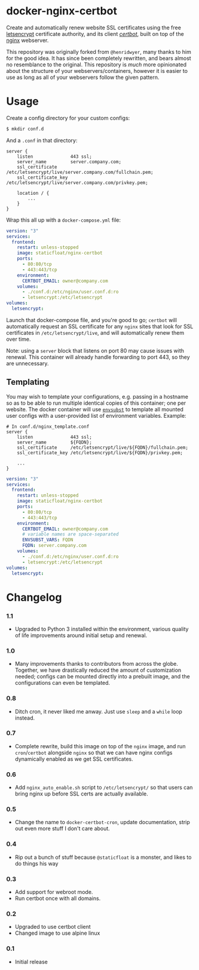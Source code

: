 # docker-nginx-certbot

Create and automatically renew website SSL certificates using the free [letsencrypt](https://letsencrypt.org/) certificate authority, and its client [_certbot_](https://certbot.eff.org/), built on top of the [nginx](https://www.nginx.com/) webserver.

This repository was originally forked from `@henridwyer`, many thanks to him for the good idea. It has since been completely rewritten, and bears almost no resemblance to the original. This repository is _much_ more opinionated about the structure of your webservers/containers, however it is easier to use as long as all of your webservers follow the given pattern.

# Usage

Create a config directory for your custom configs:

```bash
$ mkdir conf.d
```

And a `.conf` in that directory:

```nginx
server {
    listen              443 ssl;
    server_name         server.company.com;
    ssl_certificate     /etc/letsencrypt/live/server.company.com/fullchain.pem;
    ssl_certificate_key /etc/letsencrypt/live/server.company.com/privkey.pem;

    location / {
        ...
    }
}
```

Wrap this all up with a `docker-compose.yml` file:

```yml
version: "3"
services:
  frontend:
    restart: unless-stopped
    image: staticfloat/nginx-certbot
    ports:
      - 80:80/tcp
      - 443:443/tcp
    environment:
      CERTBOT_EMAIL: owner@company.com
    volumes:
      - ./conf.d:/etc/nginx/user.conf.d:ro
      - letsencrypt:/etc/letsencrypt
volumes:
  letsencrypt:
```

Launch that docker-compose file, and you're good to go; `certbot` will automatically request an SSL certificate for any `nginx` sites that look for SSL certificates in `/etc/letsencrypt/live`, and will automatically renew them over time.

Note: using a `server` block that listens on port 80 may cause issues with renewal. This container will already handle forwarding to port 443, so they are unnecessary.

## Templating

You may wish to template your configurations, e.g. passing in a hostname so as to be able to run multiple identical copies of this container; one per website. The docker container will use [`envsubst`](https://www.gnu.org/software/gettext/manual/html_node/envsubst-Invocation.html) to template all mounted user configs with a user-provided list of environment variables. Example:

```nginx
# In conf.d/nginx_template.conf
server {
    listen              443 ssl;
    server_name         ${FQDN};
    ssl_certificate     /etc/letsencrypt/live/${FQDN}/fullchain.pem;
    ssl_certificate_key /etc/letsencrypt/live/${FQDN}/privkey.pem;

    ...
}
```

```yml
version: "3"
services:
  frontend:
    restart: unless-stopped
    image: staticfloat/nginx-certbot
    ports:
      - 80:80/tcp
      - 443:443/tcp
    environment:
      CERTBOT_EMAIL: owner@company.com
      # variable names are space-separated
      ENVSUBST_VARS: FQDN
      FQDN: server.company.com
    volumes:
      - ./conf.d:/etc/nginx/user.conf.d:ro
      - letsencrypt:/etc/letsencrypt
volumes:
  letsencrypt:
```

# Changelog

### 1.1

- Upgraded to Python 3 installed within the environment, various quality of life improvements around initial setup and renewal.

### 1.0

- Many improvements thanks to contributors from across the globe. Together, we have drastically reduced the amount of customization needed; configs can be mounted directly into a prebuilt image, and the configurations can even be templated.

### 0.8

- Ditch cron, it never liked me anway. Just use `sleep` and a `while` loop instead.

### 0.7

- Complete rewrite, build this image on top of the `nginx` image, and run `cron`/`certbot` alongside `nginx` so that we can have nginx configs dynamically enabled as we get SSL certificates.

### 0.6

- Add `nginx_auto_enable.sh` script to `/etc/letsencrypt/` so that users can bring nginx up before SSL certs are actually available.

### 0.5

- Change the name to `docker-certbot-cron`, update documentation, strip out even more stuff I don't care about.

### 0.4

- Rip out a bunch of stuff because `@staticfloat` is a monster, and likes to do things his way

### 0.3

- Add support for webroot mode.
- Run certbot once with all domains.

### 0.2

- Upgraded to use certbot client
- Changed image to use alpine linux

### 0.1

- Initial release
